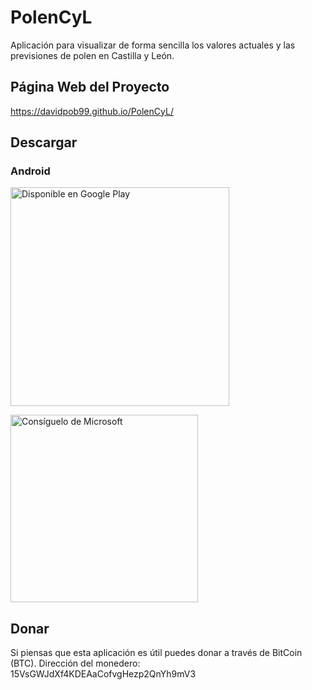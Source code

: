 # PolenCyL
Aplicación para visualizar de forma sencilla los valores actuales y las previsiones de polen en Castilla y León.

## Página Web del Proyecto
https://davidpob99.github.io/PolenCyL/

## Descargar

### Android
<a href='https://play.google.com/store/apps/details?id=es.davidpob99.PolenCyL&pcampaignid=MKT-Other-global-all-co-prtnr-py-PartBadge-Mar2515-1'><img width='350px' alt='Disponible en Google Play' src='https://play.google.com/intl/en_us/badges/images/generic/es_badge_web_generic.png'/></a>

<a href="https://www.microsoft.com/store/apps/9pfkrf7gdc2l?ocid=badge"><img src="https://assets.windowsphone.com/5a0a8b1c-80f9-4520-a809-ce3425757ab9/Spanish_get-it-from-MS_InvariantCulture_Default.png" width='300px' alt="Consíguelo de Microsoft" /></a>

## Donar
Si piensas que esta aplicación es útil puedes donar a través de BitCoin (BTC). Dirección del monedero: 15VsGWJdXf4KDEAaCofvgHezp2QnYh9mV3
